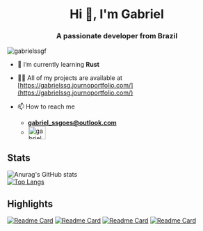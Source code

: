 <h1 align="center">Hi 👋, I'm Gabriel</h1>
<h3 align="center">A passionate developer from Brazil</h3>

<p align="left"> <img src="https://komarev.com/ghpvc/?username=gabrielssgf&label=Profile%20views&color=0e75b6&style=flat" alt="gabrielssgf" /> </p>

- 🌱 I’m currently learning **Rust**

- 👨‍💻 All of my projects are available at [https://gabrielssg.journoportfolio.com/](https://gabrielssg.journoportfolio.com/)

- 📫 How to reach me
    - **gabriel_ssgoes@outlook.com**
    - <a href="https://linkedin.com/in/gabriel-soares-588832199" target="blank"><img align="center" src="https://raw.githubusercontent.com/rahuldkjain/github-profile-readme-generator/master/src/images/icons/Social/linked-in-alt.svg" alt="gabriel soares" height="30" width="40" /></a>

## Stats

![Anurag's GitHub stats](https://github-readme-stats.vercel.app/api?username=GabrielSSGF&show_icons=true&theme=holi) <br>
[![Top Langs](https://github-readme-stats.vercel.app/api/top-langs/?username=GabrielSSGF&layout=compact&theme=holi)](https://github.com/anuraghazra/github-readme-stats)

## Highlights
[![Readme Card](https://github-readme-stats.vercel.app/api/pin/?username=GabrielSSGF&repo=SistemaDeAmortizacao&theme=holi)](https://github.com/GabrielSSGF/SistemaDeAmortizacao)
[![Readme Card](https://github-readme-stats.vercel.app/api/pin/?username=GabrielSSGF&repo=Report-Generator-for-Jira&theme=holi)](https://github.com/GabrielSSGF/Report-Generator-for-Jira)
[![Readme Card](https://github-readme-stats.vercel.app/api/pin/?username=GabrielSSGF&repo=Shopping-Planner&theme=omni)](https://github.com/GabrielSSGF/Shopping-Planner)
[![Readme Card](https://github-readme-stats.vercel.app/api/pin/?username=GabrielSSGF&repo=activity-report-for-Confluence&theme=holi)](https://github.com/GabrielSSGF/activity-report-for-Confluence)
